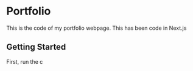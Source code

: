 # Portfolio

This is the code of my portfolio webpage.
This has been code in Next.js

## Getting Started

First, run the c
